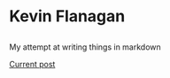# Kevin Flanagan
## 
My attempt at writing things in markdown


[Current post](includes/Current.md)
